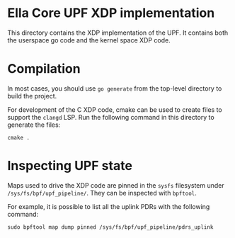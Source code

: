 Ella Core UPF XDP implementation
================================

This directory contains the XDP implementation of the UPF. It contains
both the userspace go code and the kernel space XDP code.

Compilation
===========

In most cases, you should use `go generate` from the top-level directory
to build the project.

For development of the C XDP code, cmake can be used to create files to
support the `clangd` LSP. Run the following command in this directory to
generate the files:

`cmake .`

Inspecting UPF state
====================

Maps used to drive the XDP code are pinned in the `sysfs` filesystem
under `/sys/fs/bpf/upf_pipeline/`. They can be inspected with `bpftool`.

For example, it is possible to list all the uplink PDRs with the following
command:


`sudo bpftool map dump pinned /sys/fs/bpf/upf_pipeline/pdrs_uplink`
